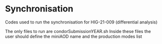 # Synchronisation

Codes used to run the synchronisation for HIG-21-009 (differential analysis)

The only files to run are condorSubmissionYEAR.sh
Inside these files the user should define the miniAOD name and the production modes list

